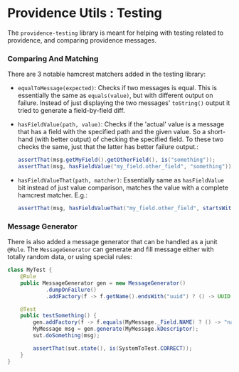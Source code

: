 Providence Utils : Testing
==========================

The `providence-testing` library is meant for helping with testing related to
providence, and comparing providence messages.

### Comparing And Matching

There are 3 notable hamcrest matchers added in the testing library:

* `equalToMessage(expected)`: Checks if two messages is equal. This is
  essentially the same as `equals(value)`, but with different output on
  failure. Instead of just displaying the two messages' `toString()`
  output it tried to generate a field-by-field diff.

* `hasFieldValue(path, value)`: Checks if the 'actual' value is a message
  that has a field with the specified path and the given value. So a
  short-hand (with better output) of checking the specified field. To these
  two checks the same, just that the latter has better failure output.:
    ```java
    assertThat(msg.getMyField().getOtherField(), is("something"));
    assertThat(msg, hasFieldValue("my_field.other_field", "something"));
    ```

* `hasFieldValueThat(path, matcher)`: Essentially same as `hasFieldValue`
  bit instead of just value comparison, matches the value with a complete
  hamcrest matcher. E.g.:
    ```java
    assertThat(msg, hasFieldValueThat("my_field.other_field", startsWith("boo.")));
    ```

### Message Generator

There is also added a message generator that can be handled as a junit `@Rule`.
The `MessageGenerator` can generate and fill message either with totally random
data, or using special rules:

```java
class MyTest {
    @Rule
    public MessageGenerator gen = new MessageGenerator()
            .dumpOnFailure()
            .addFactory(f -> f.getName().endsWith("uuid") ? () -> UUID.randomUUID().toString() : null);

    @Test
    public testSomething() {
        gen.addFactory(f -> f.equals(MyMessage._Field.NAME) ? () -> "name" : null);
        MyMessage msg = gen.generate(MyMessage.kDescriptor);
        sut.doSomething(msg);

        assertThat(sut.state(), is(SystemToTest.CORRECT));
    }
}
```